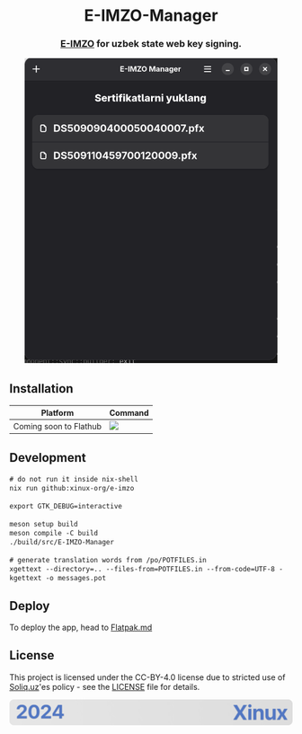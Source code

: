 
<div align="center">
  <h1>E-IMZO-Manager</h1>
  <h3><a href="https://e-imzo.soliq.uz/">E-IMZO</a> for uzbek state web key signing.</h3>


  <img src="./data/resources/screenshots/select_mode.png" alt="drawing" width="450"/>
</div>

## Installation
| Platform   | Command                                 |
|------------|-----------------------------------------|
| Coming soon to Flathub    | <a href="https://flathub.org/apps/details/org.xinux.EIMZOManager"><img src="https://flathub.org/assets/badges/flathub-badge-en.png" width="150"/></a> |

## Development
```
# do not run it inside nix-shell
nix run github:xinux-org/e-imzo

export GTK_DEBUG=interactive

meson setup build
meson compile -C build
./build/src/E-IMZO-Manager

# generate translation words from /po/POTFILES.in
xgettext --directory=.. --files-from=POTFILES.in --from-code=UTF-8 -kgettext -o messages.pot
```

## Deploy
To deploy the app, head to [Flatpak.md](Flatpak.md)


## License

This project is licensed under the CC-BY-4.0 license due to stricted use of [Soliq.uz](https://soliq.uz)'es policy - see the [LICENSE](LICENSE) file for details.

<p align="center">
    <img src="./.github/assets/footer.png" alt="Xinux'es {E-IMZO}">
</p>
